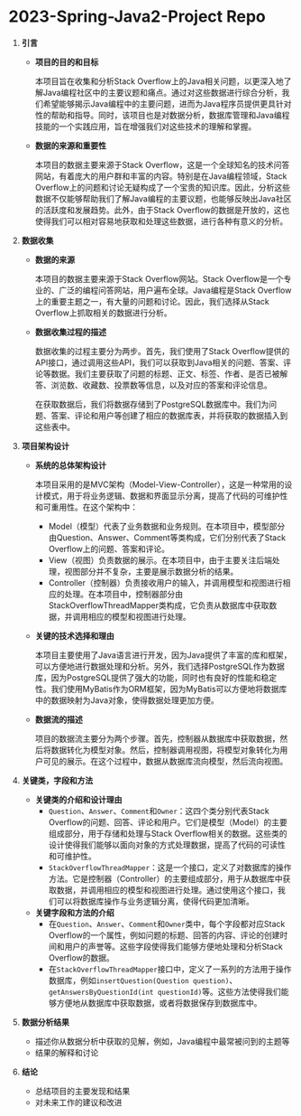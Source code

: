 # 2023-Spring-Java2-Project Repo

1. **引言**

   - **项目的目的和目标**

     本项目旨在收集和分析Stack Overflow上的Java相关问题，以更深入地了解Java编程社区中的主要议题和痛点。通过对这些数据进行综合分析，我们希望能够揭示Java编程中的主要问题，进而为Java程序员提供更具针对性的帮助和指导。同时，该项目也是对数据分析，数据库管理和Java编程技能的一个实践应用，旨在增强我们对这些技术的理解和掌握。

   - **数据的来源和重要性**

     本项目的数据主要来源于Stack Overflow，这是一个全球知名的技术问答网站，有着庞大的用户群和丰富的内容。特别是在Java编程领域，Stack Overflow上的问题和讨论无疑构成了一个宝贵的知识库。因此，分析这些数据不仅能够帮助我们了解Java编程的主要议题，也能够反映出Java社区的活跃度和发展趋势。此外，由于Stack Overflow的数据是开放的，这也使得我们可以相对容易地获取和处理这些数据，进行各种有意义的分析。

2. **数据收集**

   - **数据的来源**

     本项目的数据主要来源于Stack Overflow网站。Stack Overflow是一个专业的、广泛的编程问答网站，用户遍布全球。Java编程是Stack Overflow上的重要主题之一，有大量的问题和讨论。因此，我们选择从Stack Overflow上抓取相关的数据进行分析。

   - **数据收集过程的描述**

     数据收集的过程主要分为两步。首先，我们使用了Stack Overflow提供的API接口，通过调用这些API，我们可以获取到Java相关的问题、答案、评论等数据。我们主要获取了问题的标题、正文、标签、作者、是否已被解答、浏览数、收藏数、投票数等信息，以及对应的答案和评论信息。

     在获取数据后，我们将数据存储到了PostgreSQL数据库中。我们为问题、答案、评论和用户等创建了相应的数据库表，并将获取的数据插入到这些表中。

3. **项目架构设计**

   - **系统的总体架构设计**

     本项目采用的是MVC架构（Model-View-Controller），这是一种常用的设计模式，用于将业务逻辑、数据和界面显示分离，提高了代码的可维护性和可重用性。在这个架构中：

     - Model（模型）代表了业务数据和业务规则。在本项目中，模型部分由Question、Answer、Comment等类构成，它们分别代表了Stack Overflow上的问题、答案和评论。
     - View（视图）负责数据的展示。在本项目中，由于主要关注后端处理，视图部分并不复杂，主要是展示数据分析的结果。
     - Controller（控制器）负责接收用户的输入，并调用模型和视图进行相应的处理。在本项目中，控制器部分由StackOverflowThreadMapper类构成，它负责从数据库中获取数据，并调用相应的模型和视图进行处理。

   - **关键的技术选择和理由**

     本项目主要使用了Java语言进行开发，因为Java提供了丰富的库和框架，可以方便地进行数据处理和分析。另外，我们选择PostgreSQL作为数据库，因为PostgreSQL提供了强大的功能，同时也有良好的性能和稳定性。我们使用MyBatis作为ORM框架，因为MyBatis可以方便地将数据库中的数据映射为Java对象，使得数据处理更加方便。

   - **数据流的描述**

     项目的数据流主要分为两个步骤。首先，控制器从数据库中获取数据，然后将数据转化为模型对象。然后，控制器调用视图，将模型对象转化为用户可见的展示。在这个过程中，数据从数据库流向模型，然后流向视图。

4. **关键类，字段和方法**

   - **关键类的介绍和设计理由**
     - `Question`、`Answer`、`Comment`和`Owner`：这四个类分别代表Stack Overflow的问题、回答、评论和用户。它们是模型（Model）的主要组成部分，用于存储和处理与Stack Overflow相关的数据。这些类的设计使得我们能够以面向对象的方式处理数据，提高了代码的可读性和可维护性。
     - `StackOverflowThreadMapper`：这是一个接口，定义了对数据库的操作方法。它是控制器（Controller）的主要组成部分，用于从数据库中获取数据，并调用相应的模型和视图进行处理。通过使用这个接口，我们可以将数据库操作与业务逻辑分离，使得代码更加清晰。
   - **关键字段和方法的介绍**
     - 在`Question`、`Answer`、`Comment`和`Owner`类中，每个字段都对应Stack Overflow的一个属性，例如问题的标题、回答的内容、评论的创建时间和用户的声誉等。这些字段使得我们能够方便地处理和分析Stack Overflow的数据。
     - 在`StackOverflowThreadMapper`接口中，定义了一系列的方法用于操作数据库，例如`insertQuestion(Question question)`、`getAnswersByQuestionId(int questionId)`等。这些方法使得我们能够方便地从数据库中获取数据，或者将数据保存到数据库中。

5. **数据分析结果**

   - 描述你从数据分析中获取的见解，例如，Java编程中最常被问到的主题等
   - 结果的解释和讨论

6. **结论**

   - 总结项目的主要发现和结果
   - 对未来工作的建议和改进